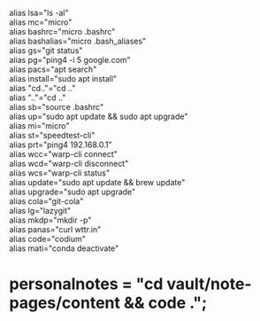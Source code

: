 alias lsa="ls -al"  
alias mc="micro"  
alias bashrc="micro .bashrc"  
alias bashalias="micro .bash_aliases"  
alias gs="git status"  
alias pg="ping4 -i 5 google.com"  
alias pacs="apt search"  
alias install="sudo apt install"  
alias "cd.."="cd .."  
alias ".."="cd .."  
alias sb="source .bashrc"  
alias up="sudo apt update && sudo apt upgrade"  
alias mi="micro"  
alias st="speedtest-cli"  
alias prt="ping4 192.168.0.1"  
alias wcc="warp-cli connect"  
alias wcd="warp-cli disconnect"  
alias wcs="warp-cli status"  
alias update="sudo apt update && brew update"  
alias upgrade="sudo apt upgrade"  
alias cola="git-cola"  
alias lg="lazygit"  
alias mkdp="mkdir -p"  
alias panas="curl wttr.in"  
alias code="codium"  
alias mati="conda deactivate"  

# personalnotes = "cd vault/note-pages/content && code .";
